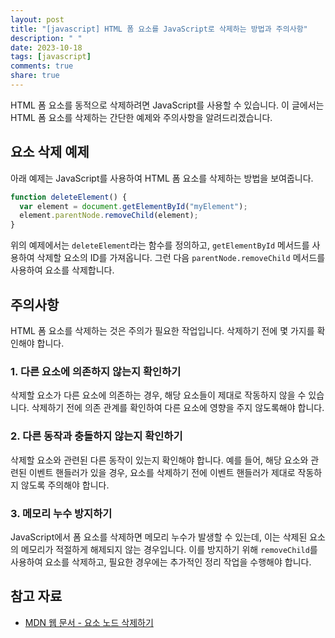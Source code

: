 ```yaml
---
layout: post
title: "[javascript] HTML 폼 요소를 JavaScript로 삭제하는 방법과 주의사항"
description: " "
date: 2023-10-18
tags: [javascript]
comments: true
share: true
---
```


HTML 폼 요소를 동적으로 삭제하려면 JavaScript를 사용할 수 있습니다. 이 글에서는 HTML 폼 요소를 삭제하는 간단한 예제와 주의사항을 알려드리겠습니다.

## 요소 삭제 예제

아래 예제는 JavaScript를 사용하여 HTML 폼 요소를 삭제하는 방법을 보여줍니다.

```javascript
function deleteElement() {
  var element = document.getElementById("myElement");
  element.parentNode.removeChild(element);
}
```

위의 예제에서는 `deleteElement`라는 함수를 정의하고, `getElementById` 메서드를 사용하여 삭제할 요소의 ID를 가져옵니다. 그런 다음 `parentNode.removeChild` 메서드를 사용하여 요소를 삭제합니다.

## 주의사항

HTML 폼 요소를 삭제하는 것은 주의가 필요한 작업입니다. 삭제하기 전에 몇 가지를 확인해야 합니다.

### 1. 다른 요소에 의존하지 않는지 확인하기

삭제할 요소가 다른 요소에 의존하는 경우, 해당 요소들이 제대로 작동하지 않을 수 있습니다. 삭제하기 전에 의존 관계를 확인하여 다른 요소에 영향을 주지 않도록해야 합니다.

### 2. 다른 동작과 충돌하지 않는지 확인하기

삭제할 요소와 관련된 다른 동작이 있는지 확인해야 합니다. 예를 들어, 해당 요소와 관련된 이벤트 핸들러가 있을 경우, 요소를 삭제하기 전에 이벤트 핸들러가 제대로 작동하지 않도록 주의해야 합니다.

### 3. 메모리 누수 방지하기

JavaScript에서 폼 요소를 삭제하면 메모리 누수가 발생할 수 있는데, 이는 삭제된 요소의 메모리가 적절하게 해제되지 않는 경우입니다. 이를 방지하기 위해 `removeChild`를 사용하여 요소를 삭제하고, 필요한 경우에는 추가적인 정리 작업을 수행해야 합니다.

## 참고 자료

- [MDN 웹 문서 - 요소 노드 삭제하기](https://developer.mozilla.org/ko/docs/Web/API/Node/removeChild)